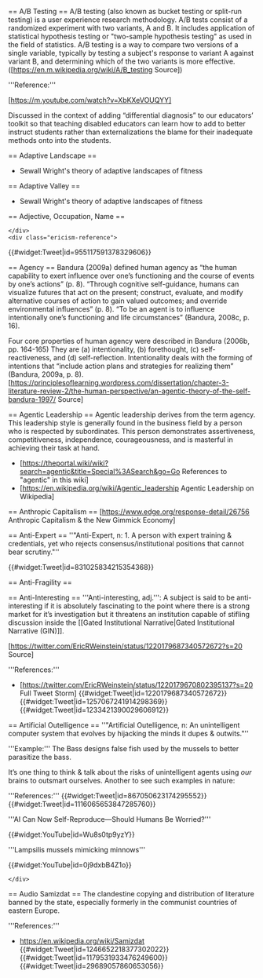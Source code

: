 == A/B Testing ==
A/B testing (also known as bucket testing or split-run testing) is a user experience research methodology. A/B tests consist of a randomized experiment with two variants, A and B. It includes application of statistical hypothesis testing or "two-sample hypothesis testing" as used in the field of statistics. A/B testing is a way to compare two versions of a single variable, typically by testing a subject's response to variant A against variant B, and determining which of the two variants is more effective. ([https://en.m.wikipedia.org/wiki/A/B_testing Source])
 
    
    
    
'''Reference:'''

[https://m.youtube.com/watch?v=XbKXeVOUQYY]

Discussed in the context of adding “differential diagnosis” to our educators’ toolkit so that teaching disabled educators can learn how to add to better instruct students rather than externalizations the blame for their inadequate methods onto into the students.




== Adaptive Landscape ==
* Sewall Wright's theory of adaptive landscapes of fitness
  
    
    
== Adaptive Valley ==
* Sewall Wright's theory of adaptive landscapes of fitness
  
    
    
    
== Adjective, Occupation, Name ==

    </div>
    <div class="ericism-reference">
{{#widget:Tweet|id=955117591378329606}}
    </div>
</div>

<div class="ericism-container">
    <div class="ericism">
== Agency ==
Bandura (2009a) defined human agency as “the human capability to exert influence over one’s functioning and the course of events by one’s actions” (p. 8). “Through cognitive self-guidance, humans can visualize futures that act on the present; construct, evaluate, and modify alternative courses of action to gain valued outcomes; and override environmental influences” (p. 8). “To be an agent is to influence intentionally one’s functioning and life circumstances” (Bandura, 2008c, p. 16).

Four core properties of human agency were described in Bandura (2006b, pp. 164-165) They are (a) intentionality, (b) forethought, (c) self-reactiveness, and (d) self-reflection. Intentionality deals with the forming of intentions that “include action plans and strategies for realizing them” (Bandura, 2009a, p. 8). [https://principlesoflearning.wordpress.com/dissertation/chapter-3-literature-review-2/the-human-perspective/an-agentic-theory-of-the-self-bandura-1997/ Source]
  
    
    
    
== Agentic Leadership ==
Agentic leadership derives from the term agency. This leadership style is generally found in the business field by a person who is respected by subordinates. This person demonstrates assertiveness, competitiveness, independence, courageousness, and is masterful in achieving their task at hand.
   
    
* [https://theportal.wiki/wiki?search=agentic&title=Special%3ASearch&go=Go References to "agentic" in this wiki]
* [https://en.wikipedia.org/wiki/Agentic_leadership Agentic Leadership on Wikipedia]
   
    
    
== Anthropic Capitalism ==
[https://www.edge.org/response-detail/26756 Anthropic Capitalism & the New Gimmick Economy]
  

== Anti-Expert ==
''"Anti-Expert, n: 1. A person with expert training & credentials, yet who rejects consensus/institutional positions that cannot bear scrutiny."''
  
  
  {{#widget:Tweet|id=831025834215354368}}
 
    
== Anti-Fragility ==



== Anti-Interesting ==
'''Anti-interesting, adj.''': A subject is said to be anti-interesting if it is absolutely fascinating to the point where there is a strong market for it’s investigation but it threatens an institution capable of stifling discussion inside the [[Gated Institutional Narrative|Gated Institutional Narrative (GIN)]].

[https://twitter.com/EricRWeinstein/status/1220179687340572672?s=20 Source]
 
    
'''References:'''
* [https://twitter.com/EricRWeinstein/status/1220179670802395137?s=20 Full Tweet Storm]
{{#widget:Tweet|id=1220179687340572672}}
{{#widget:Tweet|id=1257067241914298369}}
{{#widget:Tweet|id=1233421390029606912}}
  
    
== Artificial Outelligence ==
''"Artificial Outelligence, n: An unintelligent computer system that evolves by hijacking the minds it dupes & outwits."''


'''Example:'''
The Bass designs false fish used by the mussels to better parasitize the bass.

It’s one thing to think & talk about the risks of unintelligent agents using *our* brains to outsmart ourselves. Another to see such examples in nature:
   
    

'''References:'''
{{#widget:Tweet|id=867050623174295552}}
{{#widget:Tweet|id=1116065653847285760}}

'''AI Can Now Self-Reproduce—Should Humans Be Worried?'''

{{#widget:YouTube|id=Wu8s0tp9yzY}}

'''Lampsilis mussels mimicking minnows'''

{{#widget:YouTube|id=0j9dxbB4Z1o}}

    </div>
</div>

<div class="ericism-container">
    <div class="ericism">

== Audio Samizdat ==
The clandestine copying and distribution of literature banned by the state, especially formerly in the communist countries of eastern Europe.
    </div>
    <div class="ericism-reference">
'''References:'''
* https://en.wikipedia.org/wiki/Samizdat
{{#widget:Tweet|id=1246652218377302022}}
{{#widget:Tweet|id=1179531933476249600}}
{{#widget:Tweet|id=29689057860653056}}

